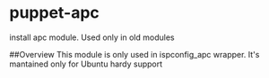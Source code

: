 puppet-apc
==========

install apc module. Used only in old modules

##Overview
This module is only used in ispconfig\_apc wrapper. It's mantained only for Ubuntu hardy support
